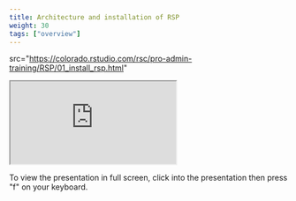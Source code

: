 ```yaml
---
title: Architecture and installation of RSP
weight: 30
tags: ["overview"]
---
```


src="https://colorado.rstudio.com/rsc/pro-admin-training/RSP/01_install_rsp.html"

<div class="resp-container">
  <iframe 
    src="https://colorado.rstudio.com/rsc/pro-admin-training/RSP/01_install_rsp.html" 
        class="resp-iframe" 
        gesture="media"  allow="encrypted-media" allowfullscreen>
  </iframe>
</div>


To view the presentation in full screen, click into the presentation then press "f" on your keyboard.

